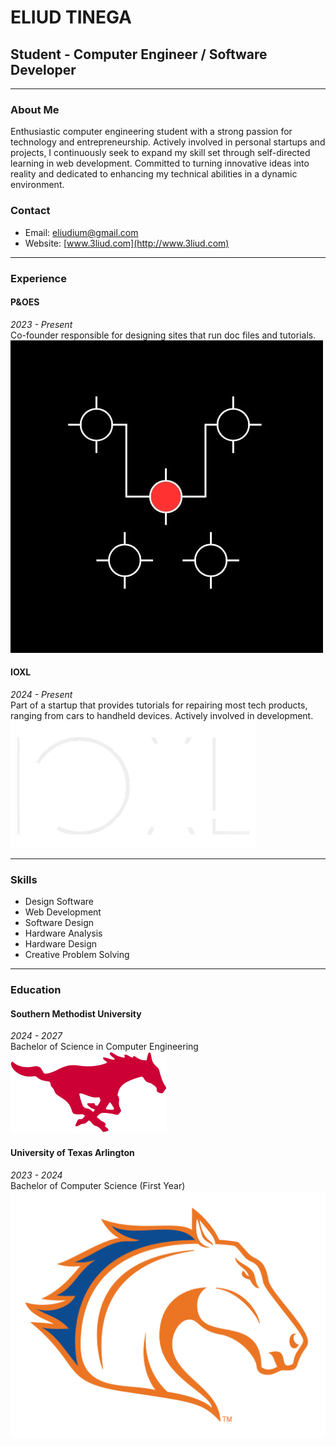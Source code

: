 # ELIUD TINEGA
## Student - Computer Engineer / Software Developer

---

### About Me
Enthusiastic computer engineering student with a strong passion for technology and entrepreneurship. Actively involved in personal startups and projects, I continuously seek to expand my skill set through self-directed learning in web development. Committed to turning innovative ideas into reality and dedicated to enhancing my technical abilities in a dynamic environment.

### Contact
- Email: [eliudium@gmail.com](mailto:eliudium@gmail.com)
- Website: [www.3liud.com](http://www.3liud.com)

---

### Experience

#### P&OES
*2023 - Present*  
Co-founder responsible for designing sites that run doc files and tutorials.  
![P&OES Logo](assets/poes.jpg)

#### IOXL
*2024 - Present*  
Part of a startup that provides tutorials for repairing most tech products, ranging from cars to handheld devices. Actively involved in development.  
![IOXL Logo](assets/ioxl.png)

---

### Skills
- Design Software
- Web Development
- Software Design
- Hardware Analysis
- Hardware Design
- Creative Problem Solving

---

### Education

#### Southern Methodist University
*2024 - 2027*  
Bachelor of Science in Computer Engineering  
![SMU Logo](assets/smu.png)

#### University of Texas Arlington
*2023 - 2024*  
Bachelor of Computer Science (First Year)  
![University of Texas Arlington Logo](assets/uta.png)
